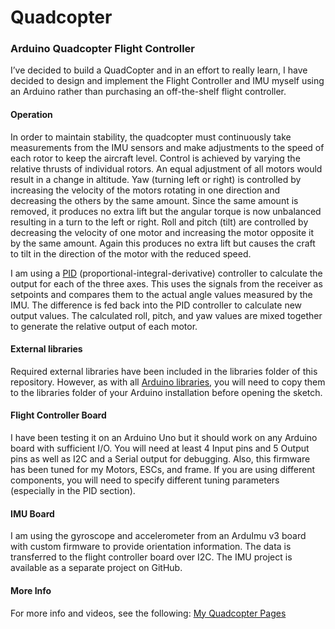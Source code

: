 # Quadcopter #

### Arduino Quadcopter Flight Controller ###
I’ve decided to build a QuadCopter and in an effort to really learn, I have decided to design and implement the Flight Controller and IMU myself using an Arduino rather than purchasing an off-the-shelf flight controller.

#### Operation ####
In order to maintain stability, the quadcopter must continuously take measurements from the IMU sensors and make adjustments to the speed of each rotor to keep the aircraft level. Control is achieved by varying the relative thrusts of individual rotors. An equal adjustment of all motors would result in a change in altitude. Yaw (turning left or right) is controlled by increasing the velocity of the motors rotating in one direction and decreasing the others by the same amount. Since the same amount is removed, it produces no extra lift but the angular torque is now unbalanced resulting in a turn to the left or right. Roll and pitch (tilt) are controlled by decreasing the velocity of one motor and increasing the motor opposite it by the same amount. Again this produces no extra lift but causes the craft to tilt in the direction of the motor with the reduced speed.

I am using a [PID](http://en.wikipedia.org/wiki/PID_controller) (proportional-integral-derivative) controller to calculate the output for each of the three axes. This uses the signals from the receiver as setpoints and compares them to the actual angle values measured by the IMU. The difference is fed back into the PID controller to calculate new output values. The calculated roll, pitch, and yaw values are mixed together to generate the relative output of each motor.

#### External libraries ####
Required external libraries have been included in the libraries folder of this repository. However, as with all [Arduino libraries](http://arduino.cc/en/Guide/Libraries), you will need to copy them to the libraries folder of your Arduino installation before opening the sketch.

#### Flight Controller Board ####
I have been testing it on an Arduino Uno but it should work on any Arduino board with sufficient I/O. You will need at least 4 Input pins and 5 Output pins as well as I2C and a Serial output for debugging. Also, this firmware has been tuned for my Motors, ESCs, and frame. If you are using different components, you will need to specify different tuning parameters (especially in the PID section).

#### IMU Board ####
I am using the gyroscope and accelerometer from an ArduImu v3 board with custom firmware to provide orientation information. The data is transferred to the flight controller board over I2C. The IMU project is available  as a separate project on GitHub.

#### More Info ####
For more info and videos, see the following: 
[My Quadcopter Pages](http://www.benripley.com/category/diy/quadcopter/)
